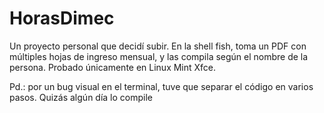 # HorasDimec
Un proyecto personal que decidí subir.
En la shell fish, toma un PDF con múltiples hojas de ingreso mensual, y las compila según el nombre de la persona.
Probado únicamente en Linux Mint Xfce.


Pd.: por un bug visual en el terminal, tuve que separar el código en varios pasos. Quizás algún día lo compile
